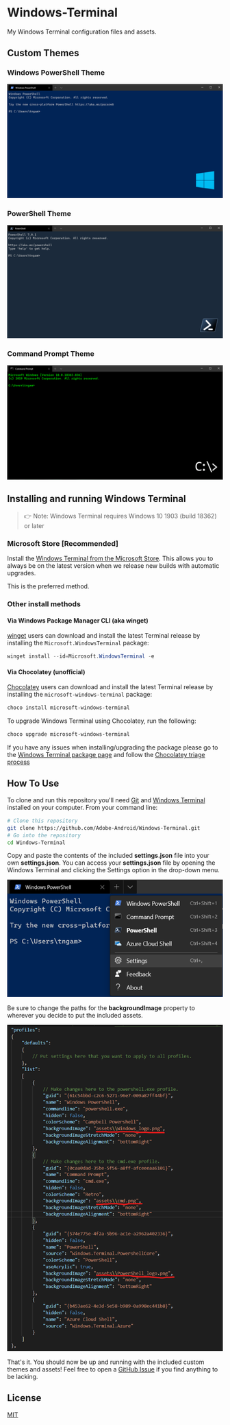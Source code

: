 # Windows-Terminal
My Windows Terminal configuration files and assets.

## Custom Themes

### Windows PowerShell Theme
![Screenshot](examples/Windows_PowerShell_Theme.png)

### PowerShell Theme
![Screenshot](examples/PowerShell_Theme.png)

### Command Prompt Theme
![Screenshot](examples/Command_Prompt_Theme.png)

## Installing and running Windows Terminal

> 👉 Note: Windows Terminal requires Windows 10 1903 (build 18362) or later

### Microsoft Store [Recommended]

Install the [Windows Terminal from the Microsoft Store](https://aka.ms/terminal). This allows you to always be on the latest version when we release new builds with automatic upgrades.

This is the preferred method.

### Other install methods

#### Via Windows Package Manager CLI (aka winget)

[winget](https://github.com/microsoft/winget-cli) users can download and install the latest Terminal release by installing the `Microsoft.WindowsTerminal` package:

```powershell
winget install --id=Microsoft.WindowsTerminal -e
```

#### Via Chocolatey (unofficial)

[Chocolatey](https://chocolatey.org) users can download and install the latest Terminal release by installing the `microsoft-windows-terminal` package:

```powershell
choco install microsoft-windows-terminal
```

To upgrade Windows Terminal using Chocolatey, run the following:

```powershell
choco upgrade microsoft-windows-terminal
```

If you have any issues when installing/upgrading the package please go to the [Windows Terminal package page](https://chocolatey.org/packages/microsoft-windows-terminal) and follow the [Chocolatey triage process](https://chocolatey.org/docs/package-triage-process)

## How To Use

To clone and run this repository you'll need [Git](https://git-scm.com) and [Windows Terminal](https://github.com/microsoft/terminal) installed on your computer. From your command line:

```bash
# Clone this repository
git clone https://github.com/Adobe-Android/Windows-Terminal.git
# Go into the repository
cd Windows-Terminal
```

Copy and paste the contents of the included **settings.json** file into your own **settings.json**.
You can access your **settings.json** file by opening the Windows Terminal and clicking the Settings option in the drop-down menu.

![Screenshot](examples/Windows_Terminal_Settings.png)

Be sure to change the paths for the **backgroundImage** property to wherever you decide to put the included assets.

![Screenshot](examples/Windows_Terminal_Asset_Paths.png)

That's it. You should now be up and running with the included custom themes and assets! Feel free to open a [GitHub Issue](https://github.com/Adobe-Android/Windows-Terminal/issues/new) if you find anything to be lacking.

## License
[MIT](LICENSE.md)
